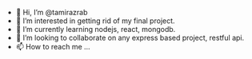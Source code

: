 - 👋 Hi, I’m @tamirazrab
- 👀 I’m interested in getting rid of my final project.
- 🌱 I’m currently learning nodejs, react, mongodb.
- 💞️ I’m looking to collaborate on any express based project, restful api.
- 📫 How to reach me ...

<!---
tamirazrab/tamirazrab is a ✨ special ✨ repository because its `README.md` (this file) appears on your GitHub profile.
You can click the Preview link to take a look at your changes.
--->
